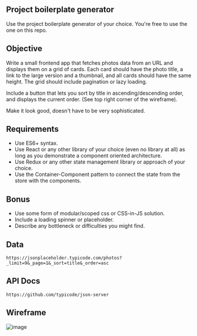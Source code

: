 ## Project boilerplate generator

Use the project boilerplate generator of your choice. You're free to use the one on this repo.

## Objective

Write a small frontend app that fetches photos data from an URL and displays them on a grid of cards. Each card should have the photo title, a link to the large version and a thumbnail, and all cards should have the same height. The grid should include pagination or lazy loading.

Include a button that lets you sort by title in ascending/descending order, and displays the current order. (See top right corner of the wireframe).

Make it look good, doesn't have to be very sophisticated.

## Requirements

- Use ES6+ syntax.
- Use React or any other library of your choice (even no library at all) as long as you demonstrate a component oriented architecture.
- Use Redux or any other state management library or approach of your choice.
- Use the Container-Component pattern to connect the state from the store with the components.

## Bonus

- Use some form of modular/scoped css or CSS-in-JS solution.
- Include a loading spinner or placeholder.
- Describe any bottleneck or difficulties you might find.

## Data

`https://jsonplaceholder.typicode.com/photos?_limit=9&_page=1&_sort=title&_order=asc`

## API Docs

`https://github.com/typicode/json-server`

## Wireframe

![image](https://raw.githubusercontent.com/Vizzuality/coding-challenge-examples/cards-grid/public/images/grid-wireframe.png)
